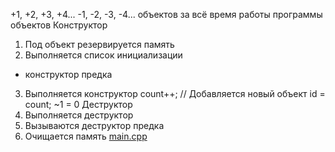 <!-- doc.py -->
+1, +2, +3, +4...
-1, -2, -3, -4...
объектов за всё время работы
программы
объектов
Конструктор
1. Под объект резервируется память
2. Выполняется список инициализации
+ конструктор предка
3. Выполняется конструктор
count++; // Добавляется новый объект
id = count;
~1 = 0
Деструктор
1. Выполняется деструктор
2. Вызываются деструктор предка
3. Очищается память
[main.cpp](main.cpp)

